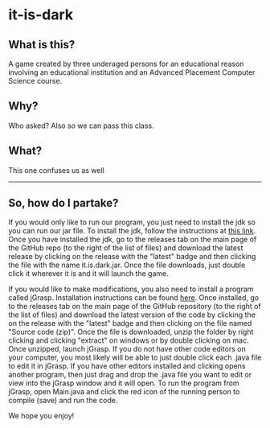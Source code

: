 # it-is-dark

## What is this?
A game created by three underaged persons for an educational reason involving an educational institution and an Advanced Placement Computer Science course.

## Why?
Who asked? Also so we can pass this class.

## What?
This one confuses us as well

---

## So, how do I partake?
If you would only like to run our program, you just need to install the jdk so you can run our jar file. To install the jdk, follow the instructions at [this link](https://courses.cs.washington.edu/courses/cse14x/software2-openJDK/openjdk.html). Once you have installed the jdk, go to the releases tab on the main page of the GitHub repo (to the right of the list of files) and download the latest release by clicking on the release with the "latest" badge and then clicking the file with the name it.is.dark.jar. Once the file downloads, just double click it wherever it is and it will launch the game.

If you would like to make modifications, you also need to install a program called jGrasp. Installation instructions can be found [here](https://courses.cs.washington.edu/courses/cse14x/software2-openJDK/bundled.html). Once installed, go to the releases tab on the main page of the GitHub repository (to the right of the list of files) and download the latest version of the code by clicking the on the release with the "latest" badge and then clicking on the file named "Source code (zip)". Once the file is downloaded, unzip the folder by right clicking and clicking "extract" on windows or by double clicking on mac. Once unzipped, launch jGrasp. If you do not have other code editors on your computer, you most likely will be able to just double click each .java file to edit it in jGrasp. If you have other editors installed and clicking opens another program, then just drag and drop the .java file you want to edit or view into the jGrasp window and it will open. To run the program from jGrasp, open Main.java and click the red icon of the running person to compile (save) and run the code.

We hope you enjoy!

